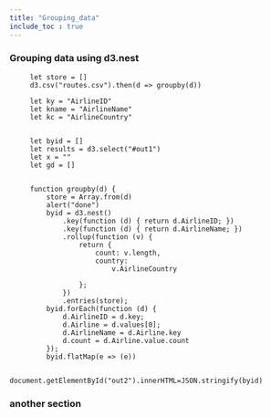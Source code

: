 ```yaml
---
title: "Grouping_data"
include_toc : true
---
```

### Grouping data using d3.nest


    
         let store = []
         d3.csv("routes.csv").then(d => groupby(d))

         let ky = "AirlineID"
         let kname = "AirlineName"
         let kc = "AirlineCountry"


         let byid = []
         let results = d3.select("#out1")
         let x = ""
         let gd = []


         function groupby(d) {
             store = Array.from(d)
             alert("done")
             byid = d3.nest()
                 .key(function (d) { return d.AirlineID; })
                 .key(function (d) { return d.AirlineName; })
                 .rollup(function (v) {
                     return {
                         count: v.length,
                         country:
                             v.AirlineCountry

                     };
                 })
                 .entries(store);
             byid.forEach(function (d) {
                 d.AirlineID = d.key;
                 d.Airline = d.values[0];
                 d.AirlineName = d.Airline.key
                 d.count = d.Airline.value.count
             });
             byid.flatMap(e => (e))

             document.getElementById("out2").innerHTML=JSON.stringify(byid)

### another section
